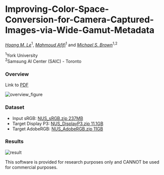 # Improving-Color-Space-Conversion-for-Camera-Captured-Images-via-Wide-Gamut-Metadata

_[Hoang M. Le](https://www.linkedin.com/in/hminle/)_<sup>1</sup>, _[Mahmoud Afifi](https://sites.google.com/view/mafifi)_<sup>1</sup> and _[Michael S. Brown](http://www.cse.yorku.ca/~mbrown/)_<sup>1,2</sup>

<sup>1</sup>York University  
<sup>2</sup>Samsung AI Center (SAIC) - Toronto

### Overview
Link to [PDF](https://www.ingentaconnect.com/content/ist/cic/2020/00002020/00000028/art00031)

![overview_figure](./figures/overview_figure.jpg)

### Dataset

- Input sRGB: [NUS_sRGB.zip 237MB](https://ln2.sync.com/dl/e90536850/8fucetye-2c2re4d5-5nuc8hjd-txr33r77)
- Target Display P3: [NUS_DisplayP3.zip 11.1GB](https://ln2.sync.com/dl/69c792a80/7pknnv9g-cf77nyft-sdqgtzej-3t48cphk)
- Target AdobeRGB: [NUS_AdobeRGB.zip 11GB](https://ln2.sync.com/dl/32e5001d0/8xx75cyq-f8g7gs8y-qg7ffdk5-gsqi4hsj)

### Results

![result](./figures/CombinedResults.jpg)

This software is provided for research purposes only and CANNOT be used for commercial purposes.
